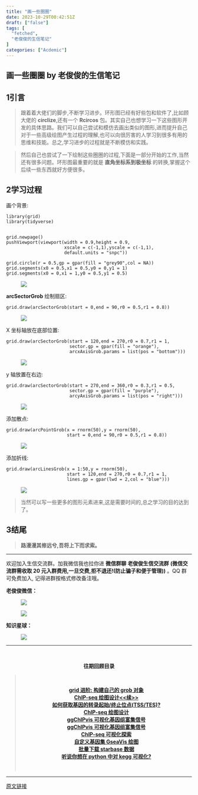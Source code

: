```yaml
---
title: "画一些圈圈"
date: 2023-10-29T00:42:51Z
draft: ["false"]
tags: [
  "fetched",
  "老俊俊的生信笔记"
]
categories: ["Acdemic"]
---
```

画一些圈圈 by 老俊俊的生信笔记
------
<div><section data-tool="mdnice编辑器" data-website="https://www.mdnice.com" data-mpa-powered-by="yiban.io"><h4 data-tool="mdnice编辑器"><span></span></h4><section><mp-common-profile data-pluginname="mpprofile" data-id="MzkyMTI1MTYxNA==" data-headimg="http://mmbiz.qpic.cn/mmbiz_png/G5jjcE4usey42oX5qyLTVibLRO9dz8ic5G4TpEHQc9rICYlpS4MHg6Et8cgXrQDqibvibXombicTro8t9cekJRlDBcw/0?wx_fmt=png" data-nickname="老俊俊的生信笔记" data-alias="JunJunLab" data-signature="老俊俊的生信技能和知识分享,我不是巨人,但你可以站在我的肩膀上更进一步!" data-from="0" data-is_biz_ban="0"></mp-common-profile></section><h4 data-tool="mdnice编辑器"><span></span></h4><h2 data-tool="mdnice编辑器"><span><span>1</span></span><span>引言</span><span></span></h2><blockquote data-tool="mdnice编辑器"><p>跟着着大佬们的脚步,不断学习进步。环形图已经有好些包和软件了,比如顾大佬的 <strong>circlize</strong>,还有一个 <strong>Rcircos</strong> 包。其实自己也想学习一下这些图形开发的具体思路。我们可以自己尝试和模仿去画出类似的图形,进而提升自己对于一些高级绘图产生过程的理解,也可以向很厉害的人学习到很多有用的思维和技能。总之,学习进步的过程就是不断模仿和实践。</p></blockquote><blockquote data-tool="mdnice编辑器"><p>然后自己也尝试了一下绘制这些圈圈的过程,下面是一部分开始的工作,当然还有很多问题。环形图最重要的就是 <strong>直角坐标系到极坐标</strong> 的转换,掌握这个后续一些东西就好方便很多。</p></blockquote><h2 data-tool="mdnice编辑器"><span><span>2</span></span><span>学习过程</span><span></span></h2><p data-tool="mdnice编辑器">画个背景:</p><pre data-tool="mdnice编辑器"><span></span><code><span>library</span>(grid)<br><span>library</span>(tidyverse)<br><br><br>grid.newpage()<br>pushViewport(viewport(width = <span>0.9</span>,height = <span>0.9</span>,<br>                      xscale = c(-<span>1</span>,<span>1</span>),yscale = c(-<span>1</span>,<span>1</span>),<br>                      default.units = <span>"snpc"</span>))<br><br>grid.circle(r = <span>0.5</span>,gp = gpar(fill = <span>"grey90"</span>,col = <span>NA</span>))<br>grid.segments(x0 = <span>0.5</span>,x1 = <span>0.5</span>,y0 = <span>0</span>,y1 = <span>1</span>)<br>grid.segments(x0 = <span>0</span>,x1 = <span>1</span>,y0 = <span>0.5</span>,y1 = <span>0.5</span>)<br></code></pre><figure data-tool="mdnice编辑器"><img data-ratio="0.8835294117647059" data-src="https://mmbiz.qpic.cn/sz_mmbiz_png/G5jjcE4useyKkTIVib9bEzpibeDIsKyAuacdqMibJObW8G7lG2fAJUqRRg2t5sJMCZx2h4Mm7Y4544mYWcj6yXpqA/640?wx_fmt=png" data-type="png" data-w="850" src="https://mmbiz.qpic.cn/sz_mmbiz_png/G5jjcE4useyKkTIVib9bEzpibeDIsKyAuacdqMibJObW8G7lG2fAJUqRRg2t5sJMCZx2h4Mm7Y4544mYWcj6yXpqA/640?wx_fmt=png"></figure><p data-tool="mdnice编辑器"><strong>arcSectorGrob</strong> 绘制扇区:</p><pre data-tool="mdnice编辑器"><span></span><code>grid.draw(arcSectorGrob(start = <span>0</span>,end = <span>90</span>,r0 = <span>0.5</span>,r1 = <span>0.8</span>))<br></code></pre><figure data-tool="mdnice编辑器"><img data-ratio="0.8954022988505748" data-src="https://mmbiz.qpic.cn/sz_mmbiz_png/G5jjcE4useyKkTIVib9bEzpibeDIsKyAuaXGAwc45ibQmKBT3UEibXakItrV0RlcCj8K7sRZNWVxNPgq3ZCugLOmBg/640?wx_fmt=png" data-type="png" data-w="870" src="https://mmbiz.qpic.cn/sz_mmbiz_png/G5jjcE4useyKkTIVib9bEzpibeDIsKyAuaXGAwc45ibQmKBT3UEibXakItrV0RlcCj8K7sRZNWVxNPgq3ZCugLOmBg/640?wx_fmt=png"></figure><p data-tool="mdnice编辑器">X 坐标轴放在底部位置:</p><pre data-tool="mdnice编辑器"><span></span><code>grid.draw(arcSectorGrob(start = <span>120</span>,end = <span>270</span>,r0 = <span>0.7</span>,r1 = <span>1</span>,<br>                        sector.gp = gpar(fill = <span>"orange"</span>),<br>                        arcxAxisGrob.params = list(pos = <span>"bottom"</span>)))<br></code></pre><figure data-tool="mdnice编辑器"><img data-ratio="0.9434416365824309" data-src="https://mmbiz.qpic.cn/sz_mmbiz_png/G5jjcE4useyKkTIVib9bEzpibeDIsKyAuaMBjIf2CaMGDttyAuNYJENaWI5w32udc3xZxPzZ1icHia3AQeeFLg5ygQ/640?wx_fmt=png" data-type="png" data-w="831" src="https://mmbiz.qpic.cn/sz_mmbiz_png/G5jjcE4useyKkTIVib9bEzpibeDIsKyAuaMBjIf2CaMGDttyAuNYJENaWI5w32udc3xZxPzZ1icHia3AQeeFLg5ygQ/640?wx_fmt=png"></figure><p data-tool="mdnice编辑器">y 轴放置在右边:</p><pre data-tool="mdnice编辑器"><span></span><code>grid.draw(arcSectorGrob(start = <span>270</span>,end = <span>360</span>,r0 = <span>0.3</span>,r1 = <span>0.5</span>,<br>                        sector.gp = gpar(fill = <span>"purple"</span>),<br>                        arcyAxisGrob.params = list(pos = <span>"right"</span>)))<br></code></pre><figure data-tool="mdnice编辑器"><img data-ratio="0.904487917146145" data-src="https://mmbiz.qpic.cn/sz_mmbiz_png/G5jjcE4useyKkTIVib9bEzpibeDIsKyAuaUlaudoFtQj8NlSRIhrUtMPGx5qUwn8bqYqOgf5DJYnef0LDcgrrcNg/640?wx_fmt=png" data-type="png" data-w="869" src="https://mmbiz.qpic.cn/sz_mmbiz_png/G5jjcE4useyKkTIVib9bEzpibeDIsKyAuaUlaudoFtQj8NlSRIhrUtMPGx5qUwn8bqYqOgf5DJYnef0LDcgrrcNg/640?wx_fmt=png"></figure><p data-tool="mdnice编辑器">添加散点:</p><pre data-tool="mdnice编辑器"><span></span><code>grid.draw(arcPointGrob(x = rnorm(<span>50</span>),y = rnorm(<span>50</span>),<br>                       start = <span>0</span>,end = <span>90</span>,r0 = <span>0.5</span>,r1 = <span>0.8</span>))<br></code></pre><figure data-tool="mdnice编辑器"><img data-ratio="0.9256198347107438" data-src="https://mmbiz.qpic.cn/sz_mmbiz_png/G5jjcE4useyKkTIVib9bEzpibeDIsKyAuamguhPPJvemSuyu7RVoVd8j26aFbD4szzI92pOMmGIaGTQV5W9oUNAQ/640?wx_fmt=png" data-type="png" data-w="847" src="https://mmbiz.qpic.cn/sz_mmbiz_png/G5jjcE4useyKkTIVib9bEzpibeDIsKyAuamguhPPJvemSuyu7RVoVd8j26aFbD4szzI92pOMmGIaGTQV5W9oUNAQ/640?wx_fmt=png"></figure><p data-tool="mdnice编辑器">添加折线:</p><pre data-tool="mdnice编辑器"><span></span><code>grid.draw(arcLinesGrob(x = <span>1</span>:<span>50</span>,y = rnorm(<span>50</span>),<br>                       start = <span>120</span>,end = <span>270</span>,r0 = <span>0.7</span>,r1 = <span>1</span>,<br>                       lines.gp = gpar(lwd = <span>2</span>,col = <span>"blue"</span>)))<br></code></pre><figure data-tool="mdnice编辑器"><img data-ratio="0.9008168028004667" data-src="https://mmbiz.qpic.cn/sz_mmbiz_png/G5jjcE4useyKkTIVib9bEzpibeDIsKyAuarDlQNrlooLH6kq9YSuX2GibkyNcPG8HqH65TcUFjANAgOmNE9jWJBFw/640?wx_fmt=png" data-type="png" data-w="857" src="https://mmbiz.qpic.cn/sz_mmbiz_png/G5jjcE4useyKkTIVib9bEzpibeDIsKyAuarDlQNrlooLH6kq9YSuX2GibkyNcPG8HqH65TcUFjANAgOmNE9jWJBFw/640?wx_fmt=png"></figure><blockquote data-tool="mdnice编辑器"><p>当然可以写一些更多的图形元素进来,这是需要时间的,总之学习的目的达到了。</p></blockquote><h2 data-tool="mdnice编辑器"><span><span>3</span></span><span>结尾</span><span></span></h2><blockquote data-tool="mdnice编辑器"><p><strong>路漫漫其修远兮,吾将上下而求索。</strong></p></blockquote><hr data-tool="mdnice编辑器"><p data-tool="mdnice编辑器">欢迎加入生信交流群。加我微信我也拉你进 <strong>微信群聊</strong> <strong>老俊俊生信交流群</strong> <strong>(微信交流群需收取 20 元入群费用,一旦交费,拒不退还!(防止骗子和便于管理))</strong> 。QQ 群可免费加入, 记得进群按格式修改备注哦。</p><section data-tool="mdnice编辑器"><section><p><strong>老俊俊微信：</strong></p><figure><img data-ratio="1" data-src="https://mmbiz.qpic.cn/sz_mmbiz_png/G5jjcE4useyKkTIVib9bEzpibeDIsKyAuanuTIrb5yNIw6KlUJasfYACV0ghJ8Y2YdnunA0a1wia4TR7MkyUKicMiag/640?wx_fmt=png" data-type="png" data-w="430" src="https://mmbiz.qpic.cn/sz_mmbiz_png/G5jjcE4useyKkTIVib9bEzpibeDIsKyAuanuTIrb5yNIw6KlUJasfYACV0ghJ8Y2YdnunA0a1wia4TR7MkyUKicMiag/640?wx_fmt=png"></figure><figure><img data-ratio="1.3668430335097002" data-src="https://mmbiz.qpic.cn/sz_mmbiz_png/G5jjcE4useyKkTIVib9bEzpibeDIsKyAuaJpkDcXNwu6RSdJrA1c3x6zhSKqqNCnjQZE7HZ7CsGV3SzFoiax9KFfQ/640?wx_fmt=png" data-type="png" data-w="567" src="https://mmbiz.qpic.cn/sz_mmbiz_png/G5jjcE4useyKkTIVib9bEzpibeDIsKyAuaJpkDcXNwu6RSdJrA1c3x6zhSKqqNCnjQZE7HZ7CsGV3SzFoiax9KFfQ/640?wx_fmt=png"></figure></section><section><p><strong>知识星球：</strong></p><figure><img data-ratio="1.5896226415094339" data-src="https://mmbiz.qpic.cn/sz_mmbiz_jpg/G5jjcE4useyKkTIVib9bEzpibeDIsKyAua2BDPZYnYxQFF2d7GNDI5CJmYZrbORHKYk0BzzMUxJXwDtadGceALGw/640?wx_fmt=jpeg" data-type="jpeg" data-w="1060" src="https://mmbiz.qpic.cn/sz_mmbiz_jpg/G5jjcE4useyKkTIVib9bEzpibeDIsKyAua2BDPZYnYxQFF2d7GNDI5CJmYZrbORHKYk0BzzMUxJXwDtadGceALGw/640?wx_fmt=jpeg"></figure></section></section><hr data-tool="mdnice编辑器"><p data-tool="mdnice编辑器"><br></p><center data-tool="mdnice编辑器"><strong> 往期回顾目录</strong></center><blockquote data-tool="mdnice编辑器"><p><br></p><center><strong><a href="https://mp.weixin.qq.com/s?__biz=MzkyMTI1MTYxNA==&amp;mid=2247510256&amp;idx=1&amp;sn=65060b32f4a74337f0c6f02f775f2ef9&amp;chksm=c1849281f6f31b974683049e26c7132fd24d9e0f08aa347cbe595b7b25f6b62a0ad7bdfbc856&amp;token=61740346&amp;lang=zh_CN&amp;scene=21#wechat_redirect" data-linktype="2">grid 进阶: 构建自己的 grob 对象</a></strong></center><strong><center><a href="https://mp.weixin.qq.com/s?__biz=MzkyMTI1MTYxNA==&amp;mid=2247510209&amp;idx=1&amp;sn=ea595989806aeaf116fab44f808d295e&amp;chksm=c18492b0f6f31ba6832f666ee1734d258dcb0ad852a2982443668f735e46e86f2a9456a1059d&amp;token=61740346&amp;lang=zh_CN&amp;scene=21#wechat_redirect" data-linktype="2">ChIP-seq 绘图设计&lt;&lt;续&gt;&gt;</a></center></strong><strong><center><a href="https://mp.weixin.qq.com/s?__biz=MzkyMTI1MTYxNA==&amp;mid=2247510169&amp;idx=1&amp;sn=865c3e3652f75419a39df29acee16f33&amp;chksm=c18492e8f6f31bfe00a052989ee7f2ccc84df46e8e3e90bdc134a928451c9520a77532c93b31&amp;token=1624839730&amp;lang=zh_CN&amp;scene=21#wechat_redirect" data-linktype="2">如何获取基因的转录起始/终止位点(TSS/TES)?</a></center></strong><strong><center><a href="https://mp.weixin.qq.com/s?__biz=MzkyMTI1MTYxNA==&amp;mid=2247510151&amp;idx=1&amp;sn=de70b667d6eb7f581a68fd3fc231b1fc&amp;chksm=c18492f6f6f31be05a57cb681d802fb813e36ac67f3d70fb05d26a6ea1aeee14bd17a91844e7&amp;token=1624839730&amp;lang=zh_CN&amp;scene=21#wechat_redirect" data-linktype="2">ChIP-seq 绘图设计</a></center></strong><strong><center><a href="https://mp.weixin.qq.com/s?__biz=MzkyMTI1MTYxNA==&amp;mid=2247510122&amp;idx=1&amp;sn=f06cfbecb15ee4f133c9b3d49791743a&amp;chksm=c184921bf6f31b0d471e37ef63fdc4c7caf63df2a6598bd1f3c04d9b1505e2e103ef4f60eb66&amp;token=1598639854&amp;lang=zh_CN&amp;scene=21#wechat_redirect" data-linktype="2">ggChIPvis 可视化基因组富集信号</a></center></strong><strong><center><a href="https://mp.weixin.qq.com/s?__biz=MzkyMTI1MTYxNA==&amp;mid=2247510122&amp;idx=1&amp;sn=f06cfbecb15ee4f133c9b3d49791743a&amp;chksm=c184921bf6f31b0d471e37ef63fdc4c7caf63df2a6598bd1f3c04d9b1505e2e103ef4f60eb66&amp;token=1598639854&amp;lang=zh_CN&amp;scene=21#wechat_redirect" data-linktype="2">ggChIPvis 可视化基因组富集信号</a></center></strong><strong><center><a href="https://mp.weixin.qq.com/s?__biz=MzkyMTI1MTYxNA==&amp;mid=2247510110&amp;idx=1&amp;sn=5b8a12b864509d65c243b61d080350a9&amp;chksm=c184922ff6f31b3943a3681def268998388a3a930b2c384f3d8ea33ff17a437cc4513fc1b286&amp;token=819162780&amp;lang=zh_CN&amp;scene=21#wechat_redirect" data-linktype="2">ChIP-seq 可视化探索</a></center></strong><strong><center><a href="https://mp.weixin.qq.com/s?__biz=MzkyMTI1MTYxNA==&amp;mid=2247510080&amp;idx=1&amp;sn=d296de1de6d26ca85c724c392fe9959b&amp;chksm=c1849231f6f31b272f3826f9a8f5277a1272f44443a5553513c0ffe3d82ca48d3c518ad49d0f&amp;token=1127717108&amp;lang=zh_CN&amp;poc_token=HItqJWWjkYgH0feCwRqHpggUnZg-boP69onpft9F&amp;scene=21#wechat_redirect" data-linktype="2">自定义基因集 GseaVis 绘图</a></center></strong><strong><center><a href="https://mp.weixin.qq.com/s?__biz=MzkyMTI1MTYxNA==&amp;mid=2247510066&amp;idx=1&amp;sn=19c713554cd00a6d444e098145f3d286&amp;chksm=c1849243f6f31b5582896d837ce91f6655d7029fc6c95bfc98c622787d4a9dfe57a74152fd75&amp;token=1127717108&amp;lang=zh_CN&amp;scene=21#wechat_redirect" data-linktype="2">批量下载 starbase 数据</a></center></strong><strong><center><a href="https://mp.weixin.qq.com/s?__biz=MzkyMTI1MTYxNA==&amp;mid=2247510050&amp;idx=1&amp;sn=9b1a5fb1cc6ecf52844847f4aba6bfb8&amp;chksm=c1849253f6f31b450c12a6748a188e734f92c16be1abc51d75afabb33f404f45d60d1d616191&amp;token=100163832&amp;lang=zh_CN&amp;scene=21#wechat_redirect" data-linktype="2">听说你想在 python 中对 kegg 可视化?</a></center></strong><p><br></p></blockquote></section><p><mp-style-type data-value="3"></mp-style-type></p></div>  
<hr>
<a href="https://mp.weixin.qq.com/s/YQ6DK7MtpfBIgBmquJsgqQ",target="_blank" rel="noopener noreferrer">原文链接</a>
